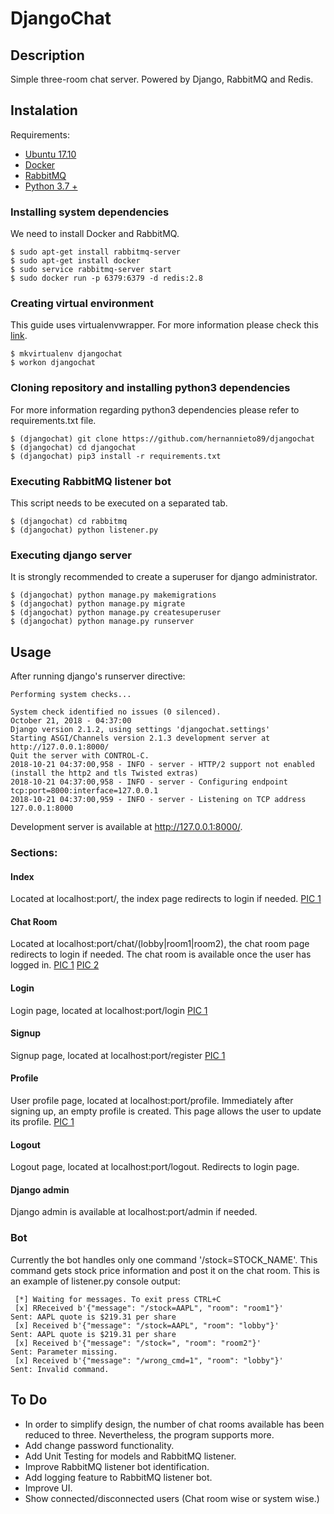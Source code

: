# DjangoChat

## Description
Simple three-room chat server. Powered by Django, RabbitMQ and Redis.

## Instalation
Requirements:
 - [Ubuntu 17.10](https://www.ubuntu.com/desktop)
 - [Docker](https://docs.docker.com/)
 - [RabbitMQ](https://www.rabbitmq.com/getstarted.html)
 - [Python 3.7 +](https://www.python.org/)

### Installing system dependencies
We need to install Docker and RabbitMQ.
```
$ sudo apt-get install rabbitmq-server
$ sudo apt-get install docker
$ sudo service rabbitmq-server start
$ sudo docker run -p 6379:6379 -d redis:2.8
```

### Creating virtual environment
This guide uses virtualenvwrapper. For more information please check this [link](https://virtualenvwrapper.readthedocs.io/en/latest/).
```
$ mkvirtualenv djangochat
$ workon djangochat
```

### Cloning repository and installing python3 dependencies
For more information regarding python3 dependencies please refer to requirements.txt file.
```
$ (djangochat) git clone https://github.com/hernannieto89/djangochat
$ (djangochat) cd djangochat
$ (djangochat) pip3 install -r requirements.txt
```

### Executing RabbitMQ listener bot
This script needs to be executed on a separated tab.
```
$ (djangochat) cd rabbitmq
$ (djangochat) python listener.py
```

### Executing django server
It is strongly recommended to create a superuser for django administrator.
```
$ (djangochat) python manage.py makemigrations
$ (djangochat) python manage.py migrate
$ (djangochat) python manage.py createsuperuser
$ (djangochat) python manage.py runserver
```

## Usage
After running django's runserver directive:
```
Performing system checks...

System check identified no issues (0 silenced).
October 21, 2018 - 04:37:00
Django version 2.1.2, using settings 'djangochat.settings'
Starting ASGI/Channels version 2.1.3 development server at http://127.0.0.1:8000/
Quit the server with CONTROL-C.
2018-10-21 04:37:00,958 - INFO - server - HTTP/2 support not enabled (install the http2 and tls Twisted extras)
2018-10-21 04:37:00,958 - INFO - server - Configuring endpoint tcp:port=8000:interface=127.0.0.1
2018-10-21 04:37:00,959 - INFO - server - Listening on TCP address 127.0.0.1:8000
```
Development server is available at http://127.0.0.1:8000/.

### Sections:

#### Index
Located at localhost:port/, the index page redirects to login if needed.
[PIC 1](https://github.com/hernannieto89/djangochat/tree/master/readme_utils/index.png)

#### Chat Room
Located at localhost:port/chat/(lobby|room1|room2), the chat room page redirects to login if needed.
The chat room is available once the user has logged in.
[PIC 1](https://github.com/hernannieto89/djangochat/tree/master/readme_utils/chatroom1.png)
[PIC 2](https://github.com/hernannieto89/djangochat/tree/master/readme_utils/chatroom2.png)

#### Login
Login page, located at localhost:port/login
[PIC 1](https://github.com/hernannieto89/djangochat/tree/master/readme_utils/login.png)

#### Signup
Signup page, located at localhost:port/register
[PIC 1](https://github.com/hernannieto89/djangochat/tree/master/readme_utils/register.png)

#### Profile
User profile page, located at localhost:port/profile.
Immediately after signing up, an empty profile is created.
This page allows the user to update its profile.
[PIC 1](https://github.com/hernannieto89/djangochat/tree/master/readme_utils/profile.png)

#### Logout
Logout page, located at localhost:port/logout. Redirects to login page.

#### Django admin
Django admin is available at localhost:port/admin if needed.

### Bot
Currently the bot handles only one command '/stock=STOCK_NAME'.
This command gets stock price information and post it on the chat room.
This is an example of listener.py console output:
```
 [*] Waiting for messages. To exit press CTRL+C
 [x] RReceived b'{"message": "/stock=AAPL", "room": "room1"}'
Sent: AAPL quote is $219.31 per share
 [x] Received b'{"message": "/stock=AAPL", "room": "lobby"}'
Sent: AAPL quote is $219.31 per share
 [x] Received b'{"message": "/stock=", "room": "room2"}'
Sent: Parameter missing.
 [x] Received b'{"message": "/wrong_cmd=1", "room": "lobby"}'
Sent: Invalid command.
```

## To Do

* In order to simplify design, the number of chat rooms available has been reduced to three. Nevertheless, the program supports more. 
* Add change password functionality.
* Add Unit Testing for models and RabbitMQ listener.
* Improve RabbitMQ listener bot identification.
* Add logging feature to RabbitMQ listener bot.
* Improve UI.
* Show connected/disconnected users (Chat room wise or system wise.)